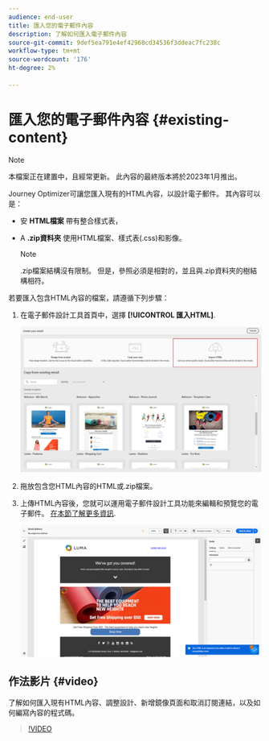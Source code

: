 ```yaml
---
audience: end-user
title: 匯入您的電子郵件內容
description: 了解如何匯入電子郵件內容
source-git-commit: 9def5ea791e4ef42968cd34536f3ddeac7fc238c
workflow-type: tm+mt
source-wordcount: '176'
ht-degree: 2%

---
```



# 匯入您的電子郵件內容 {#existing-content}

>[!NOTE]
>
>本檔案正在建置中，且經常更新。 此內容的最終版本將於2023年1月推出。

Journey Optimizer可讓您匯入現有的HTML內容，以設計電子郵件。 其內容可以是：

* 安 **HTML檔案** 帶有整合樣式表，
* A **.zip資料夾** 使用HTML檔案、樣式表(.css)和影像。

   >[!NOTE]
   >
   >.zip檔案結構沒有限制。 但是，參照必須是相對的，並且與.zip資料夾的樹結構相符。

若要匯入包含HTML內容的檔案，請遵循下列步驟：

1. 在電子郵件設計工具首頁中，選擇 **[!UICONTROL 匯入HTML]**.

   ![](assets/import-html_2.png)

1. 拖放包含您HTML內容的HTML或.zip檔案。

1. 上傳HTML內容後，您就可以運用電子郵件設計工具功能來編輯和預覽您的電子郵件。 [在本節了解更多資訊](create-email-content.md).

   ![](assets/html-imported.png)

## 作法影片 {#video}

了解如何匯入現有HTML內容、調整設計、新增鏡像頁面和取消訂閱連結，以及如何編寫內容的程式碼。

>[!VIDEO](https://video.tv.adobe.com/v/334102?quality=12)
